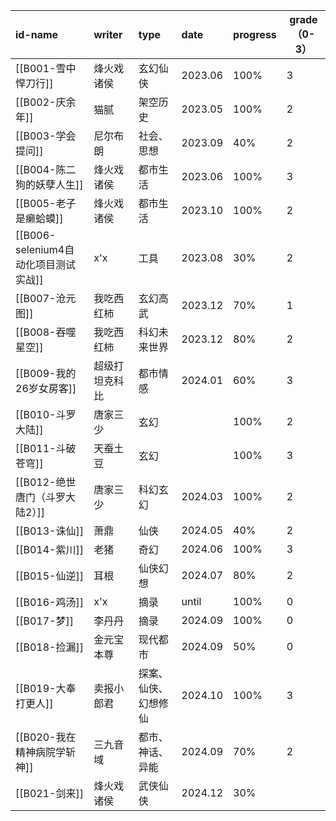 
| id-name                     | writer  | type       | date    | progress | grade（0-3） |
| :-------------------------- | :------ | :--------- | :------ | :------- | ---------- |
| [[B001-雪中悍刀行]]              | 烽火戏诸侯   | 玄幻仙侠       | 2023.06 | 100%     | 3          |
| [[B002-庆余年]]                | 猫腻      | 架空历史       | 2023.05 | 100%     | 2          |
| [[B003-学会提问]]               | 尼尔布朗    | 社会、思想      | 2023.09 | 40%      | 2          |
| [[B004-陈二狗的妖孽人生]]           | 烽火戏诸侯   | 都市生活       | 2023.06 | 100%     | 3          |
| [[B005-老子是癞蛤蟆]]             | 烽火戏诸侯   | 都市生活       | 2023.10 | 100%     | 2          |
| [[B006-selenium4自动化项目测试实战]] | x'x     | 工具         | 2023.08 | 30%      | 2          |
| [[B007-沧元图]]                | 我吃西红柿   | 玄幻高武       | 2023.12 | 70%      | 1          |
| [[B008-吞噬星空]]               | 我吃西红柿   | 科幻未来世界     | 2023.12 | 80%      | 2          |
| [[B009-我的26岁女房客]]           | 超级打坦克科比 | 都市情感       | 2024.01 | 60%      | 3          |
| [[B010-斗罗大陆]]               | 唐家三少    | 玄幻         |         | 100%     | 2          |
| [[B011-斗破苍穹]]               | 天蚕土豆    | 玄幻         |         | 100%     | 3          |
| [[B012-绝世唐门（斗罗大陆2）]]        | 唐家三少    | 科幻玄幻       | 2024.03 | 100%     | 2          |
| [[B013-诛仙]]                 | 萧鼎      | 仙侠         | 2024.05 | 40%      | 2          |
| [[B014-紫川]]                 | 老猪      | 奇幻         | 2024.06 | 100%     | 3          |
| [[B015-仙逆]]                 | 耳根      | 仙侠幻想       | 2024.07 | 80%      | 2          |
| [[B016-鸡汤]]                 | x'x     | 摘录         | until   | 100%     | 0          |
| [[B017-梦]]                  | 李丹丹     | 摘录         | 2024.09 | 100%     | 0          |
| [[B018-捡漏]]                 | 金元宝本尊   | 现代都市       | 2024.09 | 50%      | 0          |
| [[B019-大奉打更人]]              | 卖报小郎君   | 探案、仙侠、幻想修仙 | 2024.10 | 100%     | 3          |
| [[B020-我在精神病院学斩神]]          | 三九音域    | 都市、神话、异能   | 2024.09 | 70%      | 2          |
| [[B021-剑来]]                 | 烽火戏诸侯   | 武侠仙侠       | 2024.12 | 30%      |            |
